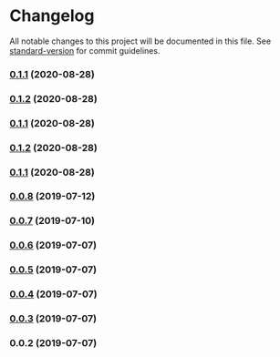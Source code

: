# Changelog

All notable changes to this project will be documented in this file. See [standard-version](https://github.com/conventional-changelog/standard-version) for commit guidelines.

### [0.1.1](https://github.com/alanprivet/nuxt-auth0-spa/compare/v0.1.0...v0.1.1) (2020-08-28)

### [0.1.2](https://github.com/alanprivet/nuxt-auth0-spa/compare/v0.1.0...v0.1.2) (2020-08-28)

### [0.1.1](https://github.com/alanprivet/nuxt-auth0-spa/compare/v0.1.2...v0.1.1) (2020-08-28)

### [0.1.2](https://github.com/alanprivet/nuxt-auth0-spa/compare/v0.1.1...v0.1.2) (2020-08-28)

### [0.1.1](https://github.com/alanprivet/nuxt-auth0-spa/compare/v0.0.8...v0.1.1) (2020-08-28)

### [0.0.8](https://github.com/corocn/auth0-spa-module/compare/v0.0.7...v0.0.8) (2019-07-12)



### [0.0.7](https://github.com/corocn/auth0-spa-module/compare/v0.0.6...v0.0.7) (2019-07-10)



### [0.0.6](https://github.com/corocn/auth0-spa-module/compare/v0.0.5...v0.0.6) (2019-07-07)



### [0.0.5](https://github.com/corocn/auth0-spa-module/compare/v0.0.4...v0.0.5) (2019-07-07)



### [0.0.4](https://github.com/corocn/auth0-spa-module/compare/v0.0.3...v0.0.4) (2019-07-07)



### [0.0.3](https://github.com/corocn/auth0-spa-module/compare/v0.0.2...v0.0.3) (2019-07-07)



### 0.0.2 (2019-07-07)
